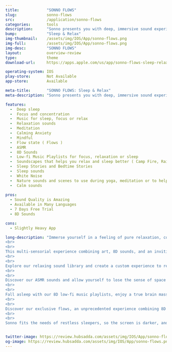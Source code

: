 ```yaml
---
title:            "SONNO FLOWS"
slug:             sonno-flows
src:              /application/sonno-flows
categories:       tools
description:      "Sonno presents you with deep, immersive sound experiences."
bump:             "Sleep & Relax"
img-thumbnail:    /assets/img/IOS/App/sonno-flows.png
img-full:         /assets/img/IOS/App/sonno-flows.png
img-desc:         "SONNO FLOWS"
layout:           overview-review
type:             theme
download-url:     https://apps.apple.com/us/app/sonno-flows-sleep-relax/id1484570125

operating-system: IOS
play-store:       Not Available
app-store:        Available

meta-title:       "SONNO FLOWS: Sleep & Relax"
meta-description: "Sonno presents you with deep, immersive sound experiences."

features:
  -  Deep sleep
  -  Focus and concentration
  -  Music for sleep, focus or relax
  -  Relaxation sounds
  -  Meditation
  -  Calming Anxiety
  -  Mindful
  -  Flow state ( Flows )
  -  ASMR
  -  8D Sounds
  -  Low-fi Music Playlists for focus, relaxation or sleep
  -  Soundscapes that helps you relax and sleep better ( Camp Fire, Rain, Waves, Forest, and Others)
  -  Sleep Stories and Bedtime Stories
  -  Sleep sounds
  -  White Noise
  -  Nature sounds and scenes to use during yoga, meditation or to help you sleep better
  -  Calm sounds
  
pros:
  - Sound Quality is Amazing
  - Available in Many Languages
  - 7 Days Free Trial 
  - 8D Sounds

cons:
  - Slightly Heavy App

long-description: "Immerse yourself in a feeling of pure relaxation, complete involvement, and enjoyment while entering a true flow state.
<br>
<br>
This multi-sensorial experience combining art, 8D sounds, and an inviting environment, is the first of its kind.
<br>
<br>
Explore our relaxing sound library and create a custom experience to relax, sleep, or improve focus.
<br>
<br>
Discover our ASMR sounds and allow yourself to lose the sense of space and time.
<br>
<br>
Fall asleep with our 8D low-fi music playlists, enjoy a true brain massage and wake up refreshed.
<br>
<br>
Discover our exclusive flows, an unprecedented experience combining 8D sounds in a story that transports you into an immersive atmosphere.
<br>
<br>
Sonno fits the needs of restless sleepers, so the screen is darker, and the buttons are easy to find. It's perfect whether you have trouble falling asleep or you wake up in the middle of the night."


twitter-image: https://review.hubsadda.com/assets/img/IOS/App/sonno-flows.png
og-image: https://review.hubsadda.com/assets/img/IOS/App/sonno-flows.png
---
```

